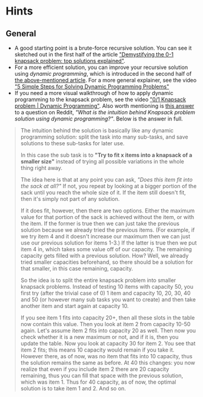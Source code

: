 # Hints

## General

- A good starting point is a brute-force recursive solution.
You can see it sketched out in the first half of the article ["Demystifying the 0-1 knapsack problem: top solutions explained"](demystifying-the-knapsack-problem).
- For a more efficient solution, you can improve your recursive solution using *dynamic programming*, which is introduced in the second half of [the above-mentioned article](demystifying-the-knapsack-problem).
For a more general explainer, see the video ["5 Simple Steps for Solving Dynamic Programming Problems"](solving-dynamic-programming-problems)
- If you need a more visual walkthrough of how to apply dynamic programming to the knapsack problem, see the video ["0/1 Knapsack problem | Dynamic Programming"](0-1-knapsack-problem).
Also worth mentioning is [this answer](intuition-of-dp-for-knapsack-problem) to a question on Reddit, *"What is the intuition behind Knapsack problem solution using dynamic programming?"*.
Below is the answer in full.

> The intuition behind the solution is basically like any dynamic programming solution: split the task into many sub-tasks, and save solutions to these sub-tasks for later use.
>
> In this case the sub task is to **"Try to fit x items into a knapsack of a smaller size"** instead of trying all possible variations in the whole thing right away.
>
> The idea here is that at any point you can ask, *"Does this item fit into the sack at all?"*
> If not, you repeat by looking at a bigger portion of the sack until you reach the whole size of it.
> If the item still doesn't fit, then it's simply not part of any solution.
>
> If it does fit, however, then there are two options.
> Either the maximum value for that portion of the sack is achieved without the item, or with the item.
> If the former is true then we can just take the previous solution because we already tried the previous items.
> (For example, if we try item 4 and it doesn't increase our maximum then we can just use our previous solution for items 1-3.)
> If the latter is true then we put item 4 in, which takes some value off of our capacity.
> The remaining capacity gets filled with a previous solution.
> How?
> Well, we already tried smaller capacities beforehand, so there should be a solution for that smaller, in this case remaining, capacity.
>
> So the idea is to split the entire knapsack problem into smaller knapsack problems.
> Instead of testing 10 items with capacity 50, you first try (after the trivial case of 0) 1 item and capacity 10, 20, 30, 40 and 50 (or however many sub tasks you want to create) and then take another item and start again at capacity 10.
>
> If you see item 1 fits into capacity 20+, then all these slots in the table now contain this value.
> Then you look at item 2 from capacity 10-50 again.
> Let's assume item 2 fits into capacity 20 as well.
> Then now you check whether it is a new maximum or not, and if it is, then you update the table.
> Now you look at capacity 30 for item 2.
> You see that item 2 fits; this means 10 capacity would remain if you take it.
> However there, as of now, was no item that fits into 10 capacity, thus the solution remains the same as before.
> At 40 this changes: you now realize that even if you include item 2 there are 20 capacity remaining, thus you can fill that space with the previous solution, which was item 1.
> Thus for 40 capacity, as of now, the optimal solution is to take item 1 and 2.
> And so on.

[demystifying-the-knapsack-problem]: https://www.educative.io/blog/0-1-knapsack-problem-dynamic-solution
[solving-dynamic-programming-problems]: https://www.youtube.com/watch?v=aPQY__2H3tE
[0-1-knapsack-problem]: https://www.youtube.com/watch?v=cJ21moQpofY
[intuition-of-dp-for-knapsack-problem]: https://www.reddit.com/r/explainlikeimfive/comments/junw6n/comment/gces429
